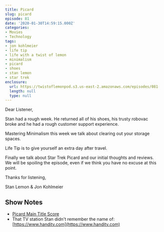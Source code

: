 ```yaml
---
title: Picard
slug: picard
episode: 81
date: '2020-01-30T14:59:15.000Z'
categories:
- Movies
- Technology
tags:
- jon kohlmeier
- life tip
- life with a twist of lemon
- minimalism
- picard
- shoes
- stan lemon
- star trek
enclosure:
  url: https://twistoflemonpod.s3.us-east-2.amazonaws.com/episodes/081-lwatol-20200130.mp3
  length: null
  type: null
---
```


Dear Listener,

Stan had a rough week. He returned all of his shoes, his trusty robovac broke and he had a rough customer support experience.

Mastering Minimalism this week we talk about clearing out your storage spaces.

Life Tip is to give yourself an extra day after travel.

Finally we talk about Star Trek Picard and our initial thoughts and reviews. We will be spoiling the episode, even if we think you have no excuse at this point.

Thanks for listening,

Stan Lemon & Jon Kohlmeier

## Show Notes

- [Picard Main Title Score](https://www.startrek.com/videos/scoring-star-trek-picards-main-title)
- That TV station Stan didn't remember the name of: [https://www.handitv.com](https://www.handitv.com)
